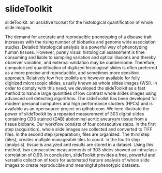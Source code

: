slideToolkit
============

slideToolkit: an assistive toolset for the histological quantification
of whole slide images

The demand for accurate and reproducible phenotyping of a disease trait
increases with the rising number of biobanks and genome wide association
studies. Detailed histological analysis is a powerful way of phenotyping
human tissues. However, purely visual histological assessment is time
consuming and liable to sampling variation and optical illusions and
thereby observer variation, and external validation may be cumbersome.
Therefore, computerized quantification of digitized histological slides
is often preferred as a more precise and reproducible, and sometimes
more sensitive approach. Relatively few free toolkits are however
available for fully digitized microscopic slides, usually known as whole
slides images (WSI).
In order to comply with this need, we developed the slideToolkit as a
fast method to handle large quantities of low contrast whole slides
images using advanced cell detecting algorithms. The slideToolkit has
been developed for modern personal computers and high performance
clusters (HPCs) and is available as an opensource project on github.com.
We here illustrate the power of slideToolkit by a repeated measurement
of 303 digital slides containing CD3 stained (DAB) abdominal aortic
aneurysm tissue from a tissue biobank. Our workflow consists of four
consecutive steps. In the first step (acquisition), whole slide images
are collected and converted to TIFF files. In the second step
(preparation), files are organized. The third step (tiles), creates
multiple manageable tiles to count. In the fourth step (analysis),
tissue is analyzed and results are stored in a dataset. Using this
method, two consecutive measurements of 303 slides showed an intraclass
correlation of 0.99.
In conclusion, slideToolkit provides a free, powerful and versatile
collection of tools for automated feature analysis of whole slide images
to create reproducible and meaningful phenotypic datasets.
